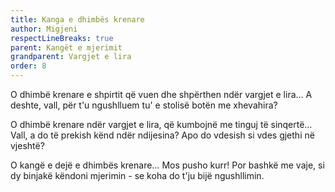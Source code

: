 ```yaml
---
title: Kanga e dhimbës krenare
author: Migjeni
respectLineBreaks: true
parent: Kangët e mjerimit
grandparent: Vargjet e lira
order: 8
---
```


O dhimbë krenare e shpirtit që vuen
dhe shpërthen ndër vargjet e lira…
A deshte, vall, për t'u ngushlluem
tu' e stolisë botën me xhevahira?

O dhimbë krenare ndër vargjet e lira,
që kumbojnë me tinguj të sinqertë…
Vall, a do të prekish kënd ndër ndijesina?
Apo do vdesish si vdes gjethi në vjeshtë?

O kangë e dejë e dhimbës krenare…
Mos pusho kurr! Por bashkë me vaje,
si dy binjakë këndoni mjerimin -
se koha do t'ju bijë ngushllimin.